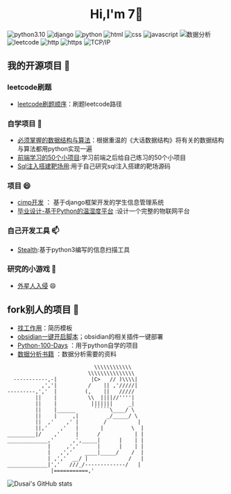 <h1 align='center'>Hi,I'm 7👋</h1> 

![python3.10](https://img.shields.io/badge/-python3.10-orange)  ![django](https://img.shields.io/badge/-django-blue) ![python](https://img.shields.io/badge/python-3.10-yellowgreen) ![html](https://img.shields.io/badge/-html-brightgreen) ![css](https://img.shields.io/badge/-css-yellow) ![javascript](https://img.shields.io/badge/-javascript-orange) ![数据分析](https://img.shields.io/badge/-%E6%95%B0%E6%8D%AE%E5%88%86%E6%9E%90-blue) ![leetcode](https://img.shields.io/badge/-leetcode-orange)
![http](https://img.shields.io/badge/-http-red)  ![https](https://img.shields.io/badge/-https-blue) ![TCP/IP](https://img.shields.io/badge/-TCP%2FIP-green)

## 我的开源项目 🌱

### leetcode刷题 
* [leetcode刷题顺序](https://github.com/Qixiaomao/leetcode-master)：刷题leetcode路径

### 自学项目 🔭
* [必须掌握的数据结构与算法](https://github.com/Qixiaomao/structure_learn1)：根据重温的《大话数据结构》将有关的数据结构与算法都用python实现一遍
* [前端学习的50个小项目](https://github.com/Qixiaomao/50projects50days):学习前端之后给自己练习的50个小项目
* [Sql注入搭建靶场用](https://github.com/Qixiaomao/sqli-labs):用于自己研究sql注入搭建的靶场源码

### 项目 😄
* [cimp开发](https://github.com/Qixiaomao/cimp) ： 基于django框架开发的学生信息管理系统
* [毕业设计-基于Python的温湿度平台](https://github.com/Qixiaomao/proj19) :设计一个完整的物联网平台

### 自己开发工具 📫
* [Stealth](https://github.com/Qixiaomao/Stealth):基于python3编写的信息扫描工具

### 研究的小游戏 🌱
* [外星人入侵](https://github.com/Qixiaomao/py_pygame) 😄

## fork别人的项目 🔭
* [找工作用](https://github.com/Qixiaomao/ResumeSample)：简历模板   
* [obsidian一键开启脚本](https://github.com/Qixiaomao/myScripts)；obsidian的相关插件一键部署
* [Python-100-Days](https://github.com/Qixiaomao/Python-100-Days) ：用于python自学的项目
* [数据分析书籍](https://github.com/Qixiaomao/pyda-2e-zh) ：数据分析需要的资料                        
```                             \\\\\\\
                            \\\\\\\\\\\\
                          \\\\\\\\\\\\\\\
  -----------,-|           |C>   // )\\\\|
           ,','|          /    || ,'/////|
---------,','  |         (,    ||   /////
         ||    |          \\  ||||//''''|
         ||    |           |||||||     _|
         ||    |______      `````\____/ \
         ||    |     ,|         _/_____/ \
         ||  ,'    ,' |        /          |
         ||,'    ,'   |       |         \  |
_________|/    ,'     |      /           | |
_____________,'      ,',_____|      |    | |
             |     ,','      |      |    | |
             |   ,','    ____|_____/    /  |
             | ,','  __/ |             /   |
_____________|','   ///_/-------------/   |
              |===========,'
```


![Dusai's GitHub stats](https://github-readme-stats.vercel.app/api?username=Qixiaomao&show_icons=true&theme=radical)



<!--
**Qixiaomao/Qixiaomao** is a ✨ _special_ ✨ repository because its `README.md` (this file) appears on your GitHub profile.

Here are some ideas to get you started:

- 🔭 I’m currently working on ...
- 🌱 I’m currently learning ...
- 👯 I’m looking to collaborate on ...
- 🤔 I’m looking for help with ...
- 💬 Ask me about ...
- 📫 How to reach me: ...
- 😄 Pronouns: ...
- ⚡ Fun fact: ...
-->
